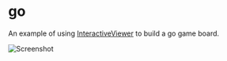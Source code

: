 # go

An example of using [InteractiveViewer](https://master-api.flutter.dev/flutter/widgets/InteractiveViewer-class.html) to build a go game board.

![Screenshot](https://raw.githubusercontent.com/justinmc/flutter-go/master/images/screenshot.png)
